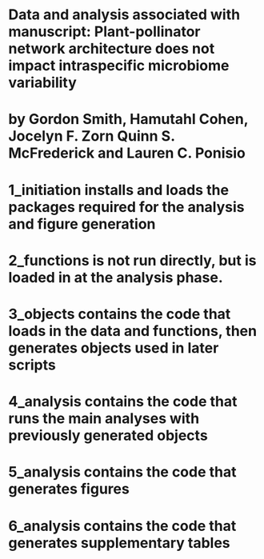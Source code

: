 # Data and analysis associated with manuscript: Plant-pollinator network architecture does not impact intraspecific microbiome variability
# by Gordon Smith, Hamutahl Cohen, Jocelyn F. Zorn Quinn S. McFrederick and Lauren C. Ponisio

# 1_initiation installs and loads the packages required for the analysis and figure generation
# 2_functions is not run directly, but is loaded in at the analysis phase. 
# 3_objects contains the code that loads in the data and functions, then generates objects used in later scripts
# 4_analysis contains the code that runs the main analyses with previously generated objects
# 5_analysis contains the code that generates figures
# 6_analysis contains the code that generates supplementary tables

